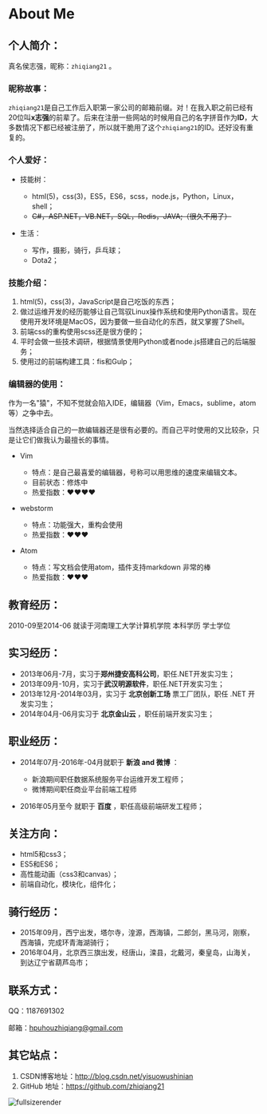 # **About Me**

## **个人简介：**

真名侯志强，昵称：`zhiqiang21` 。

### **昵称故事：**

`zhiqiang21`是自己工作后入职第一家公司的邮箱前缀。对！在我入职之前已经有20位叫**x志强**的前辈了。后来在注册一些网站的时候用自己的名字拼音作为**ID**，大多数情况下都已经被注册了，所以就干脆用了这个`zhiqiang21`的ID。还好没有重复的。

### **个人爱好：**

- 技能树：

  - html(5)，css(3)，ES5，ES6，scss，node.js，Python，Linux，shell；
  - ~~C#，ASP.NET，VB.NET，SQL，Redis，JAVA;（很久不用了）~~

- 生活：

  - 写作，摄影，骑行，乒乓球；
  - Dota2；

### **技能介绍：**

1. html(5)，css(3)，JavaScript是自己吃饭的东西；
2. 做过运维开发的经历能够让自己驾驭Linux操作系统和使用Python语言。现在使用开发环境是MacOS，因为要做一些自动化的东西，就又掌握了Shell。
3. 前端css的重构使用scss还是很方便的；
4. 平时会做一些技术调研，根据情景使用Python或者node.js搭建自己的后端服务；
5. 使用过的前端构建工具：fis和Gulp；

### **编辑器的使用：**

作为一名"猿"，不知不觉就会陷入IDE，编辑器（Vim，Emacs，sublime，atom等）之争中去。

当然选择适合自己的一款编辑器还是很有必要的。而自己平时使用的又比较杂，只是让它们做我认为最擅长的事情。

- Vim
    - 特点：是自己最喜爱的编辑器，号称可以用思维的速度来编辑文本。
    - 目前状态：修炼中
    - 热爱指数：❤❤❤❤
- webstorm
    - 特点：功能强大，重构会使用
    - 热爱指数：❤❤❤

- Atom
    - 特点：写文档会使用atom，插件支持markdown 非常的棒
    - 热爱指数：❤❤❤

## **教育经历：**

2010-09至2014-06 就读于河南理工大学计算机学院 本科学历 学士学位

## **实习经历：**

- 2013年06月-7月，实习于**郑州捷安高科公司**，职任.NET开发实习生；
- 2013年09月-10月，实习于**武汉明源软件**，职任.NET开发实习生；
- 2013年12月-2014年03月，实习于 **北京创新工场** 票工厂团队，职任 .NET 开发实习生；
- 2014年04月-06月实习于 **北京金山云** ，职任前端开发实习生；

## **职业经历：**

- 2014年07月-2016年-04月就职于 **新浪 and 微博** ：

  - 新浪期间职任数据系统服务平台运维开发工程师；
  - 微博期间职任商业平台前端工程师

- 2016年05月至今 就职于 **百度** ，职任高级前端研发工程师；

## **关注方向：**

- html5和css3；
- ES5和ES6；
- 高性能动画（css3和canvas）；
- 前端自动化，模块化，组件化；

## **骑行经历：**

- 2015年09月，西宁出发，塔尔寺，湟源，西海镇，二郎剑，黑马河，刚察，西海镇，完成环青海湖骑行；
- 2016年04月，北京西三旗出发，经唐山，滦县，北戴河，秦皇岛，山海关，到达辽宁省葫芦岛市；

## **联系方式：**

QQ：1187691302

邮箱：hpuhouzhiqiang@gmail.com

## **其它站点：**

1. CSDN博客地址：<http://blog.csdn.net/yisuowushinian>
2. GitHub 地址：<https://github.com/zhiqiang21>

![fullsizerender](https://cloud.githubusercontent.com/assets/3990411/16734524/731301f4-47b8-11e6-8f0a-0a2982e17da4.jpg)
